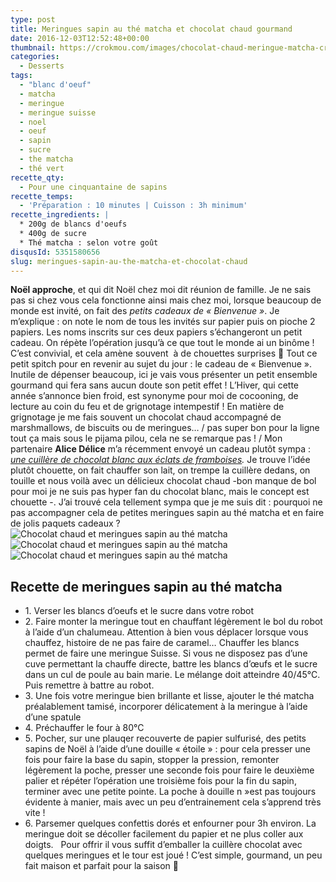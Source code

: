 ```yaml
---
type: post
title: Meringues sapin au thé matcha et chocolat chaud gourmand
date: 2016-12-03T12:52:48+00:00
thumbnail: https://crokmou.com/images/chocolat-chaud-meringue-matcha-crokmou-blog-culinaire-belge-3.jpg
categories:
  - Desserts
tags:
  - "blanc d'oeuf"
  - matcha
  - meringue
  - meringue suisse
  - noel
  - oeuf
  - sapin
  - sucre
  - the matcha
  - thé vert
recette_qty:
  - Pour une cinquantaine de sapins
recette_temps:
  - 'Préparation : 10 minutes | Cuisson : 3h minimum'
recette_ingredients: |
  * 200g de blancs d'oeufs
  * 400g de sucre
  * Thé matcha : selon votre goût
disqusId: 5351580656
slug: meringues-sapin-au-the-matcha-et-chocolat-chaud
---
```


**Noël approche**, et qui dit Noël chez moi dit réunion de famille. Je ne sais pas si chez vous cela fonctionne ainsi mais chez moi, lorsque beaucoup de monde est invité, on fait des _petits cadeaux de « Bienvenue »_. Je m’explique : on note le nom de tous les invités sur papier puis on pioche 2 papiers. Les noms inscrits sur ces deux papiers s’échangeront un petit cadeau. On répète l’opération jusqu’à ce que tout le monde ai un binôme ! C’est convivial, et cela amène souvent  à de chouettes surprises 🙂 Tout ce petit spitch pour en revenir au sujet du jour : le cadeau de « Bienvenue ». Inutile de dépenser beaucoup, ici je vais vous présenter un petit ensemble gourmand qui fera sans aucun doute son petit effet ! L’Hiver, qui cette année s’annonce bien froid, est synonyme pour moi de cocooning, de lecture au coin du feu et de grignotage intempestif ! En matière de grignotage je me fais souvent un chocolat chaud accompagné de marshmallows, de biscuits ou de meringues… / pas super bon pour la ligne tout ça mais sous le pijama pilou, cela ne se remarque pas ! / Mon partenaire **Alice Délice** m’a récemment envoyé un cadeau plutôt sympa : _[une cuillère de chocolat blanc aux éclats de framboises](https://www.alicedelice.com)._ Je trouve l’idée plutôt chouette, on fait chauffer son lait, on trempe la cuillère dedans, on touille et nous voilà avec un délicieux chocolat chaud -bon manque de bol pour moi je ne suis pas hyper fan du chocolat blanc, mais le concept est chouette -. J’ai trouvé cela tellement sympa que je me suis dit : pourquoi ne pas accompagner cela de petites meringues sapin au thé matcha et en faire de jolis paquets cadeaux ?   ![Chocolat chaud et meringues sapin au thé matcha](https://crokmou.com/images/chocolat-chaud-meringue-matcha-crokmou-blog-culinaire-belge-1_slsmvw.jpg) ![Chocolat chaud et meringues sapin au thé matcha](https://crokmou.com/images/chocolat-chaud-meringue-matcha-crokmou-blog-culinaire-belge-2_oeuuku.jpg)![Chocolat chaud et meringues sapin au thé matcha](https://crokmou.com/images/chocolat-chaud-meringue-matcha-crokmou-blog-culinaire-belge_bioy77.jpg)

## **Recette de meringues sapin au thé matcha**

* 1\. Verser les blancs d’oeufs et le sucre dans votre robot
* 2\. Faire monter la meringue tout en chauffant légèrement le bol du robot à l’aide d’un chalumeau. Attention à bien vous déplacer lorsque vous chauffez, histoire de ne pas faire de caramel… Chauffer les blancs permet de faire une meringue Suisse. Si vous ne disposez pas d’une cuve permettant la chauffe directe, battre les blancs d’œufs et le sucre dans un cul de poule au bain marie. Le mélange doit atteindre 40/45°C. Puis remettre à battre au robot.
* 3\. Une fois votre meringue bien brillante et lisse, ajouter le thé matcha préalablement tamisé, incorporer délicatement à la meringue à l’aide d’une spatule
* 4\. Préchauffer le four à 80°C
* 5\. Pocher, sur une plauqer recouverte de papier sulfurisé, des petits sapins de Noël à l’aide d’une douille « étoile » : pour cela presser une fois pour faire la base du sapin, stopper la pression, remonter légèrement la poche, presser une seconde fois pour faire le deuxième palier et répéter l’opération une troisième fois pour la fin du sapin, terminer avec une petite pointe. La poche à douille n »est pas toujours évidente à manier, mais avec un peu d’entrainement cela s’apprend très vite !
* 6\. Parsemer quelques confettis dorés et enfourner pour 3h environ. La meringue doit se décoller facilement du papier et ne plus coller aux doigts.   Pour offrir il vous suffit d’emballer la cuillère chocolat avec quelques meringues et le tour est joué ! C’est simple, gourmand, un peu fait maison et parfait pour la saison 🙂